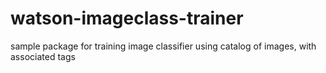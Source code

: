 # watson-imageclass-trainer
sample package for training image classifier using catalog of images, with associated tags
